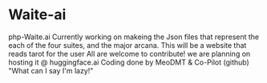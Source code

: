 # Waite-ai
php-Waite.ai
Currently working on makeing the Json files that represent the each of the four suites, and the major arcana.
This will be a website that reads tarot for the user
All are welcome to contribute!
we are planning on hosting it @ huggingface.ai
Coding done by MeoDMT & Co-Pilot (github) 
"What can I say I'm lazy!"
